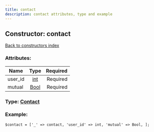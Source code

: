 ```yaml
---
title: contact
description: contact attributes, type and example
---
```

## Constructor: contact  
[Back to constructors index](index.md)



### Attributes:

| Name     |    Type       | Required |
|----------|:-------------:|---------:|
|user\_id|[int](../types/int.md) | Required|
|mutual|[Bool](../types/Bool.md) | Required|



### Type: [Contact](../types/Contact.md)


### Example:

```
$contact = ['_' => contact, 'user_id' => int, 'mutual' => Bool, ];
```